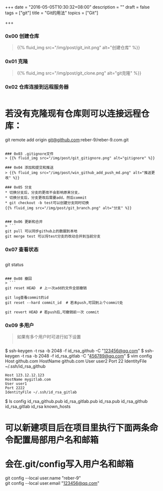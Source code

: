 +++
date = "2016-05-05T10:30:32+08:00"
description = ""
draft = false
tags = ["git"]
title = "Git的用法"
topics = ["Git"]

+++

### 0x00 创建仓库
> {{% fluid_img src="/img/post/git_init.png" alt="创建仓库" %}}


### 0x01 克隆
> {{% fluid_img src="/img/post/git_clone.png" alt="git克隆" %}}

### 0x02 仓库连接到远程服务器
> ```
# 若没有克隆现有仓库则可以连接远程仓库：
git remote add origin git@github.com:reber-9/reber-9.com.git
```

### 0x03 .gitignore文件
> {{% fluid_img src="/img/post/git_gitignore.png" alt="gitignore" %}}

### 0x04 添加和提交和推送
> {{% fluid_img src="/img/post/win_github_add_push_md.png" alt="推送更改" %}}

### 0x05 分支
* 切换分支后，分支的更改不会影响原来分支，
* 切换分支后，分支更改后需要add，然后commit
* git checkout -b test可以创建分支同时切换
{{% fluid_img src="/img/post/git_branch.png" alt="分支" %}}


### 0x06 更新和合并
> ```
git pull 可以同步github上的数据到本地
git merge test 可以将test分支的改动合并到当前分支
```

### 0x07 查看状态
> ```
git status
```

### 0x08 撤回
> ```
git reset HEAD  # 上一次add的文件全部撤销

git log查看commit的id  
git reset --hard commit_id  # 若未push,可回到上个commit处

git revert HEAD # 若push后,可撤销前一次 commit 
```

### 0x09 多用户
> 如果有多个用户时可进行如下设置
> ```
$ ssh-keygen -t rsa -b 2048 -f id_rsa_github -C "123456@qq.com"
$ ssh-keygen -t rsa -b 2048 -f id_rsa_gitlab -C "456789@qq.com"
$ vim config
    Host github.com
    HostName github.com
    User user2
    Port 22
    IdentityFile ~/.ssh/id_rsa_github

    Host 123.12.12.123
    HostName mygitlab.com
    User user1
    Port 2222
    IdentityFile ~/.ssh/id_rsa_gitlab
$ ls
    config  id_rsa_github.pub  id_rsa_gitlab.pub  id_rsa.pub
    id_rsa_github  id_rsa_gitlab      id_rsa      known_hosts

# 可以新建项目后在项目里执行下面两条命令配置局部用户名和邮箱
# 会在.git/config写入用户名和邮箱
git config --local user.name "reber-9"  
git config --local user.email "123456@qq.com"
```